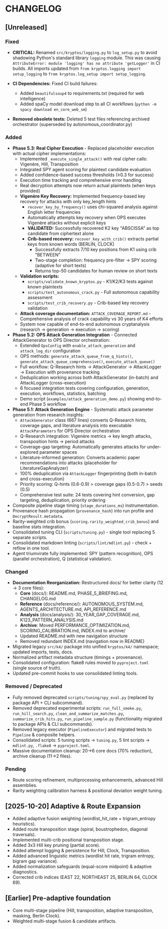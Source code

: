 # CHANGELOG

## [Unreleased]

### Fixed

* **CRITICAL:** Renamed `src/kryptos/logging.py` to `log_setup.py` to avoid shadowing Python's standard library
`logging` module. This was causing `AttributeError: module 'logging' has no attribute 'getLogger'` in CI builds. All
imports updated from `from kryptos.logging import setup_logging` to `from kryptos.log_setup import setup_logging`.

* **CI Dependencies:** Fixed CI build failures:

  - Added `beautifulsoup4` to requirements.txt (required for web intelligence)
  - Added spaCy model download step to all CI workflows (`python -m spacy download en_core_web_sm`)

* **Removed obsolete tests:** Deleted 5 test files referencing archived orchestrator (superseded by
autonomous_coordinator.py)

### Added

* **Phase 5.3: Real Cipher Execution** - Replaced placeholder execution with actual cipher implementations:
  - Implemented `_execute_single_attack()` with real cipher calls: Vigenère, Hill, Transposition
  - Integrated SPY agent scoring for plaintext candidate evaluation
  - Added confidence-based success thresholds (≥0.3 for success)
  - Execution time tracking and comprehensive error handling
  - Real decryption attempts now return actual plaintexts (when keys provided)
  - **Vigenère Key Recovery:** Implemented frequency-based key recovery for attacks with only key_length hints
    - `recover_key_by_frequency()` uses chi-squared analysis against English letter frequencies
    - Automatically attempts key recovery when OPS executes Vigenère attacks without explicit keys
    - **VALIDATED:** Successfully recovered K2 key "ABSCISSA" as top candidate from ciphertext alone
    - **Crib-based recovery:** `recover_key_with_crib()` extracts partial keys from known words (BERLIN, CLOCK)
      - Successfully extracts 7/10 key positions from K1 using crib "BETWEEN"
      - Two-stage completion: frequency pre-filter → SPY scoring (adaptive for short texts)
      - Returns top-50 candidates for human review on short texts
  - **Validation scripts:**
    - `scripts/validate_known_kryptos.py` - K1/K2/K3 tests against known plaintexts
    - `scripts/test_autonomous_crack.py` - Full autonomous capability assessment
    - `scripts/test_crib_recovery.py` - Crib-based key recovery validation
  - **Attack coverage documentation:** `ATTACK_COVERAGE_REPORT.md` - Comprehensive analysis of crack capability
    vs 30 years of K4 efforts
  - System now capable of end-to-end autonomous cryptanalysis (research → generation → execution → scoring)
* **Phase 5.2: OPS Attack Generation Integration** - Connected AttackGenerator to OPS Director orchestration:
  - Extended `OpsConfig` with `enable_attack_generation` and `attack_log_dir` configuration
  - OPS methods: `generate_attack_queue_from_q_hints()`, `generate_attack_queue_comprehensive()`,
    `execute_attack_queue()`
  - Full workflow: Q-Research hints → AttackGenerator → AttackLogger → Execution with provenance tracking
  - Deduplication working across both AttackGenerator (in-batch) and AttackLogger (cross-execution)
  - 6 focused integration tests covering configuration, generation, execution, workflows, statistics, batching
  - Demo script (`examples/attack_generation_demo.py`) showing end-to-end Phase 5 workflow
* **Phase 5.1: Attack Generation Engine** - Systematic attack parameter generation from research insights:
  - `AttackGenerator` class (667 lines) converts Q-Research hints, coverage gaps, and literature analysis into
    executable `AttackParameters` for OPS Director orchestration
  - Q-Research integration: Vigenère metrics → key length attacks, transposition hints → period attacks
  - Coverage-gap targeting: Automatically generates attacks for under-explored parameter spaces
  - Literature-informed generation: Converts academic paper recommendations into attacks (placeholder for
    LiteratureGapAnalyzer)
  - 100% deduplication via `AttackLogger` fingerprinting (both in-batch and cross-execution)
  - Priority scoring: Q-hints (0.6-0.9) > coverage gaps (0.5-0.7) > seeds (0.5)
  - Comprehensive test suite: 24 tests covering hint conversion, gap targeting, deduplication, priority ordering
* Composite pipeline stage timing (`stage_durations_ms`) instrumentation.
* Provenance hash propagation (`provenance_hash`) into run profile and `DecryptResult.metadata`.
* Rarity-weighted crib bonus (`scoring.rarity_weighted_crib_bonus`) and baseline stats integration.
* Consolidated tuning CLI (`scripts/tuning.py`) - single tool replacing 5 separate scripts.
* Consolidated markdown linting (`scripts/lint/mdlint.py`) - check + reflow in one tool.
* Agent triumvirate fully implemented: SPY (pattern recognition), OPS (parallel orchestration), Q (statistical
validation).

### Changed

* **Documentation Reorganization:** Restructured docs/ for better clarity (12 → 3 core files):
  - **Core** (docs/): README.md, PHASE_5_BRIEFING.md, CHANGELOG.md
  - **Reference** (docs/reference/): AUTONOMOUS_SYSTEM.md, AGENTS_ARCHITECTURE.md, API_REFERENCE.md
  - **Analysis** (docs/analysis/): 30_YEAR_GAP_COVERAGE.md, K123_PATTERN_ANALYSIS.md
  - **Archive**: Moved PERFORMANCE_OPTIMIZATION.md, SCORING_CALIBRATION.md, INDEX.md to archive/
  - Updated README.md with new navigation structure
  - Removed redundant INDEX.md (navigation now in README)
* Migrated legacy `src/k4/` package into unified `kryptos/k4/` namespace; updated imports, tests,
docs.
* Normalized artifact metadata structure (timings + provenance).
* Consolidated configuration: flake8 rules moved to `pyproject.toml` (single source of truth).
* Updated pre-commit hooks to use consolidated linting tools.

### Removed / Deprecated

* Fully removed deprecated `scripts/tuning/spy_eval.py` (replaced by package API + CLI subcommand).
* Removed deprecated experimental scripts: `run_full_smoke.py`, `run_hill_search.py`,
`clean_and_summarize_matches.py`, `summarize_crib_hits.py`, `run_pipeline_sample.py` (functionality migrated to package
APIs & CLI subcommands).
* Removed legacy executor (`PipelineExecutor`) and migrated tests to `Pipeline` & composite helpers.
* Consolidated scripts: 5 tuning scripts → `tuning.py`, 5 lint scripts → `mdlint.py`, `.flake8` → `pyproject.toml`.
* Massive documentation cleanup: 20→6 core docs (70% reduction), archive cleanup (11→2 files).

### Pending

* Route scoring refinement, multiprocessing enhancements, advanced Hill assemblies.
* Rarity weighting calibration harness & positional deviation weight tuning.

## [2025-10-20] Adaptive & Route Expansion

* Added adaptive fusion weighting (wordlist_hit_rate + trigram_entropy heuristics).
* Added route transposition stage (spiral, boustrophedon, diagonal traversals).
* Implemented multi-crib positional transposition stage.
* Added 3x3 Hill key pruning (partial score).
* Added attempt logging & persistence for Hill, Clock, Transposition.
* Added advanced linguistic metrics (wordlist hit rate, trigram entropy, bigram gap variance).
* Added normalization safeguards (equal-score midpoint) & adaptive diagnostics.
* Corrected crib indices (EAST 22, NORTHEAST 25, BERLIN 64, CLOCK 69).

## [Earlier] Pre-adaptive foundation

* Core multi-stage pipeline (Hill, transposition, adaptive transposition, masking, Berlin Clock).
* Weighted multi-stage fusion & candidate artifacts.

